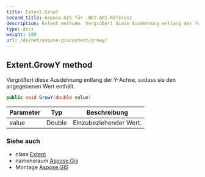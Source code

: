 ```yaml
---
title: Extent.GrowY
second_title: Aspose.GIS für .NET-API-Referenz
description: Extent methode. Vergrößert diese Ausdehnung entlang der YAchse sodass sie den angegebenen Wert enthält.
type: docs
weight: 180
url: /de/net/aspose.gis/extent/growy/
---
```

## Extent.GrowY method

Vergrößert diese Ausdehnung entlang der Y-Achse, sodass sie den angegebenen Wert enthält.

```csharp
public void GrowY(double value)
```

| Parameter | Typ | Beschreibung |
| --- | --- | --- |
| value | Double | Einzubeziehender Wert. |

### Siehe auch

* class [Extent](../)
* namensraum [Aspose.Gis](../../extent/)
* Montage [Aspose.GIS](../../../)


